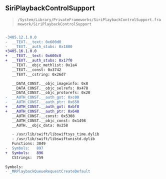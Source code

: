 ## SiriPlaybackControlSupport

> `/System/Library/PrivateFrameworks/SiriPlaybackControlSupport.framework/SiriPlaybackControlSupport`

```diff

-3405.12.1.0.0
-  __TEXT.__text: 0x600d0
-  __TEXT.__auth_stubs: 0x1800
+3405.16.1.0.0
+  __TEXT.__text: 0x600c0
+  __TEXT.__auth_stubs: 0x17f0
   __TEXT.__objc_methlist: 0x1a4
   __TEXT.__const: 0x3742
   __TEXT.__cstring: 0x26d7

   __DATA_CONST.__objc_imageinfo: 0x8
   __DATA_CONST.__objc_selrefs: 0x478
   __DATA_CONST.__objc_protorefs: 0x20
-  __AUTH_CONST.__auth_got: 0xc00
-  __AUTH_CONST.__auth_ptr: 0x650
+  __AUTH_CONST.__auth_got: 0xbf8
+  __AUTH_CONST.__auth_ptr: 0x648
   __AUTH_CONST.__const: 0x5308
   __AUTH_CONST.__objc_const: 0x1498
   __AUTH.__objc_data: 0x258

   - /usr/lib/swift/libswiftsys_time.dylib
   - /usr/lib/swift/libswiftunistd.dylib
   Functions: 3049
-  Symbols:   897
+  Symbols:   896
   CStrings:  759
 
Symbols:
- _MRPlaybackQueueRequestCreateDefault

```
